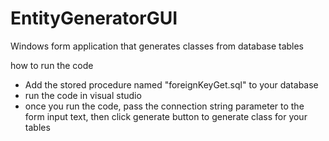 # EntityGeneratorGUI
Windows form application that generates classes from database tables

how to run the code

* Add the stored procedure named "foreignKeyGet.sql" to your  database
* run the code in visual studio
* once you run the code, pass the connection string parameter to the form input text, then click generate button
to generate class for your tables

